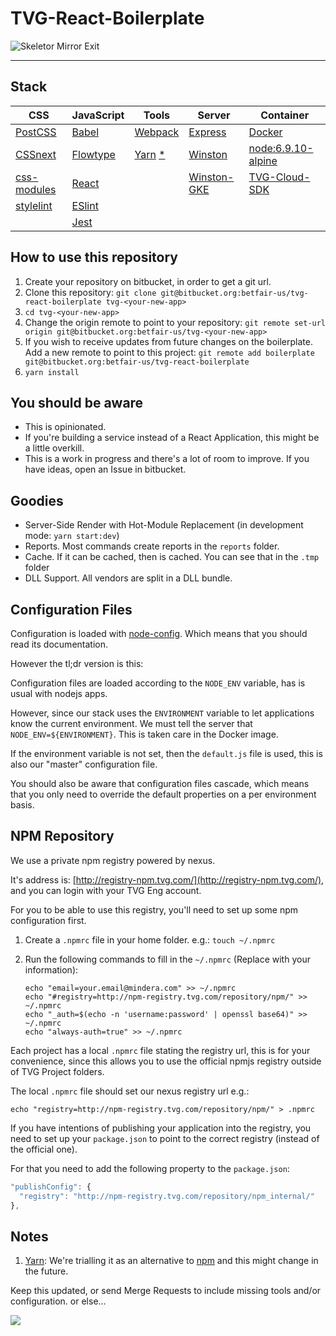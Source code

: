 # TVG-React-Boilerplate

![Skeletor Mirror Exit](http://i.imgur.com/KEN2jpA.gif)

---

## Stack

| CSS                                                       | JavaScript                                 | Tools                                | Server                                                      | Container                                                       |
|-----------------------------------------------------------|--------------------------------------------|-------------------------------------|-------------------------------------------------------------|-----------------------------------------------------------------|
| [PostCSS](http://postcss.org/)                            | [Babel](https://babeljs.io/)               | [Webpack](https://webpack.js.org/)  | [Express](https://expressjs.com/)                           | [Docker](https://www.docker.com/)                               |
| [CSSnext](http://cssnext.io/)                             | [Flowtype](https://flowtype.org/)          | [Yarn](https://yarnpkg.com/) [*](#markdown-header-notes)| [Winston](https://github.com/winstonjs/winston)             | [node:6.9.10-alpine](https://hub.docker.com/_/node/)            |
| [css-modules](https://github.com/css-modules/css-modules) | [React](https://facebook.github.io/react/) |                                    | [Winston-GKE](https://github.com/dannydavidson/winston-gke) | [TVG-Cloud-SDK](https://bitbucket.org/betfair-us/tvg-cloud-sdk) |
| [stylelint](https://stylelint.io/)                        | [ESlint](http://eslint.org/)               |                                    |                                                             |                                                                 |
|                                                           | [Jest](https://facebook.github.io/jest/)   |                                    |                                                             |                                                                 |

## How to use this repository

1. Create your repository on bitbucket, in order to get a git url.
1. Clone this repository: `git clone git@bitbucket.org:betfair-us/tvg-react-boilerplate tvg-<your-new-app>`
1. `cd tvg-<your-new-app>`
1. Change the origin remote to point to your repository: `git remote set-url origin git@bitbucket.org:betfair-us/tvg-<your-new-app>`
1. If you wish to receive updates from future changes on the boilerplate. Add a new remote to point to this project: `git remote add boilerplate git@bitbucket.org:betfair-us/tvg-react-boilerplate`
1. `yarn install`

## You should be aware

* This is opinionated.
* If you're building a service instead of a React Application, this might be a little overkill.
* This is a work in progress and there's a lot of room to improve. If you have ideas, open an Issue in bitbucket.

## Goodies

* Server-Side Render with Hot-Module Replacement (in development mode: `yarn start:dev`)
* Reports. Most commands create reports in the `reports` folder.
* Cache. If it can be cached, then is cached. You can see that in the `.tmp` folder
* DLL Support. All vendors are split in a DLL bundle.

## Configuration Files

Configuration is loaded with [node-config](https://github.com/lorenwest/node-config).
Which means that you should read its documentation.

However the tl;dr version is this:

Configuration files are loaded according to the `NODE_ENV` variable,
has is usual with nodejs apps.

However, since our stack uses the `ENVIRONMENT` variable to let applications
know the current environment. We must tell the server that
`NODE_ENV=${ENVIRONMENT}`. This is taken care in the Docker image.

If the environment variable is not set, then the `default.js` file is used, this is also
our "master" configuration file.

You should also be aware that configuration files cascade, which means that you
only need to override the default properties on a per environment basis.

## NPM Repository

We use a private npm registry powered by nexus.

It's address is: [http://registry-npm.tvg.com/](http://registry-npm.tvg.com/),
and you can login with your TVG Eng account.

For you to be able to use this registry, you'll need to set up some npm configuration first.

1. Create a `.npmrc` file in your home folder. e.g.: `touch ~/.npmrc`
1. Run the following commands to fill in the `~/.npmrc` (Replace with your information):

    `echo "email=your.email@mindera.com" >> ~/.npmrc`  
    `echo "#registry=http://npm-registry.tvg.com/repository/npm/" >> ~/.npmrc`  
    `echo "_auth=$(echo -n 'username:password' | openssl base64)" >> ~/.npmrc`  
    `echo "always-auth=true" >> ~/.npmrc`

Each project has a local `.npmrc` file stating the registry url, this is for
your convenience, since this allows you to use the official npmjs registry outside
of TVG Project folders.

The local `.npmrc` file should set our nexus registry url e.g.:

  `echo "registry=http://npm-registry.tvg.com/repository/npm/" > .npmrc`

If you have intentions of publishing your application into the registry,
you need to set up your `package.json` to point to the correct registry (instead of the official one).

For that you need to add the following property to the `package.json`:

```JavaScript
"publishConfig": {
  "registry": "http://npm-registry.tvg.com/repository/npm_internal/"
},
```

## Notes

1. [Yarn](https://yarnpkg.com/): We're trialling it as an alternative to [npm](https://www.npmjs.com/) and this might change in the future.

Keep this updated, or send Merge Requests to include missing tools and/or configuration.
or else...

![](https://media.giphy.com/media/pjkngLDANouLm/giphy.gif)
